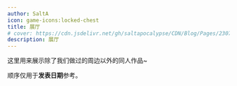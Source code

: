 ```yaml
---
author: SaltA
icon: game-icons:locked-chest
title: 展厅
# cover: https://cdn.jsdelivr.net/gh/saltapocalypse/CDN/Blog/Pages/230716/Cover.png
description: 展厅
---
```


<!-- more -->

这里用来展示除了我们做过的周边以外的同人作品~

顺序仅用于**发表日期**参考。